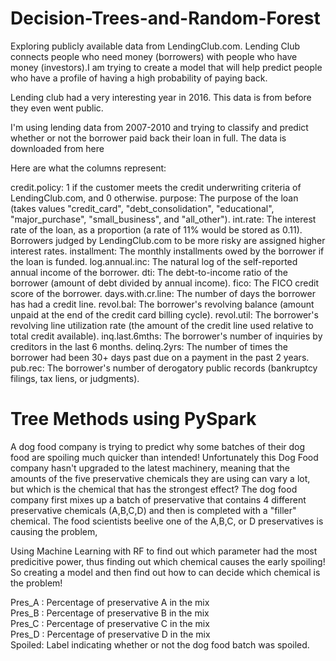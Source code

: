 # Decision-Trees-and-Random-Forest

Exploring publicly available data from LendingClub.com. Lending Club connects people who need money (borrowers) with people who have money (investors).I am trying to create a model that will help predict people who have a profile of having a high probability of paying back.

Lending club had a very interesting year in 2016. This data is from before they even went public.

I'm using lending data from 2007-2010 and trying to classify and predict whether or not the borrower paid back their loan in full. The data is downloaded from here

Here are what the columns represent:

credit.policy: 1 if the customer meets the credit underwriting criteria of LendingClub.com, and 0 otherwise.
purpose: The purpose of the loan (takes values "credit_card", "debt_consolidation", "educational", "major_purchase", "small_business", and "all_other").
int.rate: The interest rate of the loan, as a proportion (a rate of 11% would be stored as 0.11). Borrowers judged by LendingClub.com to be more risky are assigned higher interest rates.
installment: The monthly installments owed by the borrower if the loan is funded.
log.annual.inc: The natural log of the self-reported annual income of the borrower.
dti: The debt-to-income ratio of the borrower (amount of debt divided by annual income).
fico: The FICO credit score of the borrower.
days.with.cr.line: The number of days the borrower has had a credit line.
revol.bal: The borrower's revolving balance (amount unpaid at the end of the credit card billing cycle).
revol.util: The borrower's revolving line utilization rate (the amount of the credit line used relative to total credit available).
inq.last.6mths: The borrower's number of inquiries by creditors in the last 6 months.
delinq.2yrs: The number of times the borrower had been 30+ days past due on a payment in the past 2 years.
pub.rec: The borrower's number of derogatory public records (bankruptcy filings, tax liens, or judgments).


# Tree Methods using PySpark
  
A dog food company is trying to predict why some batches of their dog food are spoiling much quicker than intended! Unfortunately this Dog Food company hasn't upgraded to the latest machinery, meaning that the amounts of the five preservative chemicals they are using can vary a lot, but which is the chemical that has the strongest effect? The dog food company first mixes up a batch of preservative that contains 4 different preservative chemicals (A,B,C,D) and then is completed with a "filler" chemical. The food scientists beelive one of the A,B,C, or D preservatives is causing the problem,
  
Using Machine Learning with RF to find out which parameter had the most predicitive power, thus finding out which chemical causes the early spoiling! So creating a model and then find out how to can decide which chemical is the problem!
  
Pres_A : Percentage of preservative A in the mix  
Pres_B : Percentage of preservative B in the mix  
Pres_C : Percentage of preservative C in the mix  
Pres_D : Percentage of preservative D in the mix  
Spoiled: Label indicating whether or not the dog food batch was spoiled.
